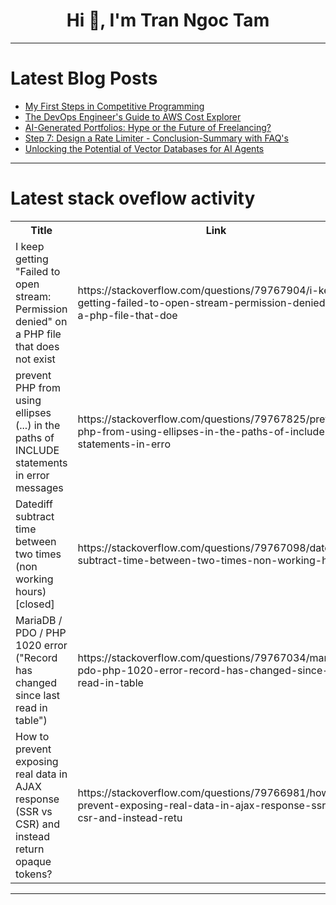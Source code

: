 <h1 align="center">Hi 👋, I'm Tran Ngoc Tam</h1>

---

# Latest Blog Posts 
<!-- BLOG-POST-LIST:START -->
- [My First Steps in Competitive Programming](https://dev.to/skr0411/my-first-steps-in-competitive-programming-34jl)
- [The DevOps Engineer&#39;s Guide to AWS Cost Explorer](https://dev.to/sreekanth_kuruba_91721e5d/the-devops-engineers-guide-to-aws-cost-explorer-4npa)
- [AI-Generated Portfolios: Hype or the Future of Freelancing?](https://dev.to/imtaslim/ai-generated-portfolios-hype-or-the-future-of-freelancing-3i8o)
- [Step 7: Design a Rate Limiter - Conclusion-Summary with FAQ&#39;s](https://dev.to/zeeshanali0704/step-7-design-a-rate-limiter-conclusion-summary-with-faqs-4j75)
- [Unlocking the Potential of Vector Databases for AI Agents](https://dev.to/giasuddin90/unlocking-the-potential-of-vector-databases-for-ai-agents-40pd)
<!-- BLOG-POST-LIST:END -->

---

# Latest stack oveflow activity
<table>
  <tr><th>Title</th><th>Link</th></tr>
  <!-- STACKOVERFLOW:START --><tr><td>I keep getting &quot;Failed to open stream: Permission denied&quot; on a PHP file that does not exist</td><td>https://stackoverflow.com/questions/79767904/i-keep-getting-failed-to-open-stream-permission-denied-on-a-php-file-that-doe</td></tr><tr><td>prevent PHP from using ellipses &lpar;...&rpar; in the paths of INCLUDE statements in error messages</td><td>https://stackoverflow.com/questions/79767825/prevent-php-from-using-ellipses-in-the-paths-of-include-statements-in-erro</td></tr><tr><td>Datediff subtract time between two times &lpar;non working hours&rpar; [closed]</td><td>https://stackoverflow.com/questions/79767098/datediff-subtract-time-between-two-times-non-working-hours</td></tr><tr><td>MariaDB / PDO / PHP 1020 error &lpar;&quot;Record has changed since last read in table&quot;&rpar;</td><td>https://stackoverflow.com/questions/79767034/mariadb-pdo-php-1020-error-record-has-changed-since-last-read-in-table</td></tr><tr><td>How to prevent exposing real data in AJAX response &lpar;SSR vs CSR&rpar; and instead return opaque tokens?</td><td>https://stackoverflow.com/questions/79766981/how-to-prevent-exposing-real-data-in-ajax-response-ssr-vs-csr-and-instead-retu</td></tr><!-- STACKOVERFLOW:END -->
</table>

---


